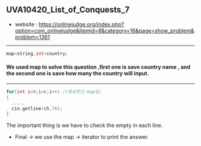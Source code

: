 ## UVA10420_List_of_Conquests_7
+ website : https://onlinejudge.org/index.php?option=com_onlinejudge&Itemid=8&category=16&page=show_problem&problem=1361
-----
```c++
map<string,int>country;
```
#### We used map to solve this question ,first one is save country name , and the second one is save how many the country will input.
-----
```c++
for(int i=0;i<c;i++) //중요한건 map임;  
{
  .....
  cin.getline(ch,76);
}
```
The important thing is we have to check the empty in each line.
+ Final -> we use the map -> iterator to print the answer.

